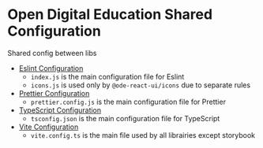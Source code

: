 # Open Digital Education Shared Configuration

Shared config between libs

- [Eslint Configuration](https://eslint.org/)
  - `index.js` is the main configuration file for Eslint
  - `icons.js` is used only by `@ode-react-ui/icons` due to separate rules
- [Prettier Configuration](https://prettier.io/)
  - `prettier.config.js` is the main configuration file for Prettier
- [TypeScript Configuration](https://www.typescriptlang.org/)
  - `tsconfig.json` is the main configuration file for TypeScript
- [Vite Configuration](https://vitejs.dev/)
  - `vite.config.ts` is the main file used by all librairies except storybook

